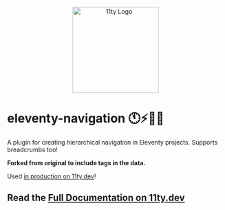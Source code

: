 <p align="center"><img src="https://www.11ty.dev/img/logo-github.svg" width="200" height="200" alt="11ty Logo"></p>

# eleventy-navigation 🕚⚡️🎈🐀

A plugin for creating hierarchical navigation in Eleventy projects. Supports breadcrumbs too!

**Forked from original to include tags in the data.**

Used [in production on 11ty.dev](https://www.11ty.dev/docs/)!

## Read the [Full Documentation on 11ty.dev](https://www.11ty.dev/docs/plugins/navigation/)
